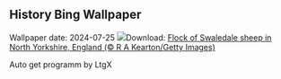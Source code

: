 ## History Bing Wallpaper
Wallpaper date: 2024-07-25
![](https://www.bing.com/th?id=OHR.SheepCousins_EN-US9566915151_UHD.jpg&w=1000)Download: [Flock of Swaledale sheep in North Yorkshire, England (© R A Kearton/Getty Images)](https://www.bing.com/th?id=OHR.SheepCousins_EN-US9566915151_UHD.jpg)

Auto get programm by LtgX
